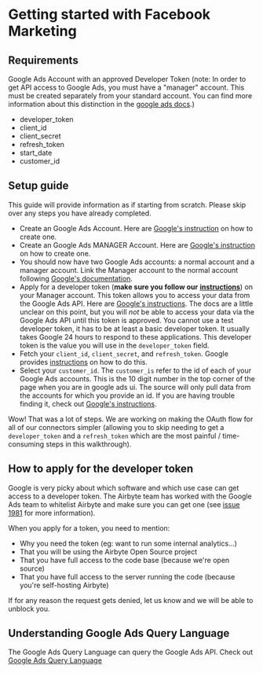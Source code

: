 # Getting started with Facebook Marketing

## Requirements

Google Ads Account with an approved Developer Token \(note: In order to get API access to Google Ads, you must have a "manager" account. This must be created separately from your standard account. You can find more information about this distinction in the [google ads docs](https://ads.google.com/home/tools/manager-accounts/).\)

* developer_token
* client_id
* client_secret
* refresh_token
* start_date
* customer_id

## Setup guide

This guide will provide information as if starting from scratch. Please skip over any steps you have already completed.

* Create an Google Ads Account. Here are [Google's instruction](https://support.google.com/google-ads/answer/6366720) on how to create one.
* Create an Google Ads MANAGER Account. Here are [Google's instruction](https://ads.google.com/home/tools/manager-accounts/) on how to create one.
* You should now have two Google Ads accounts: a normal account and a manager account. Link the Manager account to the normal account following [Google's documentation](https://support.google.com/google-ads/answer/7459601).
* Apply for a developer token \(**make sure you follow our** [**instructions**](google-ads.md#how-to-apply-for-the-developer-token)\) on your Manager account.  This token allows you to access your data from the Google Ads API. Here are [Google's instructions](https://developers.google.com/google-ads/api/docs/first-call/dev-token). The docs are a little unclear on this point, but you will _not_ be able to access your data via the Google Ads API until this token is approved. You cannot use a test developer token, it has to be at least a basic developer token. It usually takes Google 24 hours to respond to these applications. This developer token is the value you will use in the `developer_token` field.
* Fetch your `client_id`, `client_secret`, and `refresh_token`. Google provides [instructions](https://developers.google.com/google-ads/api/docs/first-call/overview) on how to do this.
* Select your `customer_id`. The `customer_is` refer to the id of each of your Google Ads accounts. This is the 10 digit number in the top corner of the page when you are in google ads ui. The source will only pull data from the accounts for which you provide an id. If you are having trouble finding it, check out [Google's instructions](https://support.google.com/google-ads/answer/1704344).

Wow! That was a lot of steps. We are working on making the OAuth flow for all of our connectors simpler \(allowing you to skip needing to get a `developer_token` and a `refresh_token` which are the most painful / time-consuming steps in this walkthrough\).

## How to apply for the developer token

Google is very picky about which software and which use case can get access to a developer token. The Airbyte team has worked with the Google Ads team to whitelist Airbyte and make sure you can get one \(see [issue 1981](https://github.com/airbytehq/airbyte/issues/1981) for more information\).

When you apply for a token, you need to mention:

* Why you need the token \(eg: want to run some internal analytics...\)
* That you will be using the Airbyte Open Source project
* That you have full access to the code base \(because we're open source\)
* That you have full access to the server running the code \(because you're self-hosting Airbyte\)

If for any reason the request gets denied, let us know and we will be able to unblock you.

## Understanding Google Ads Query Language

The Google Ads Query Language can query the Google Ads API. Check out [Google Ads Query Language](https://developers.google.com/google-ads/api/docs/query/overview)
